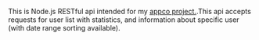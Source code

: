 This is Node.js RESTful api intended for my <a href="https://github.com/bodyaalyas12/appco">appco project.</a>.This api accepts 
requests for user list with statistics, and information about specific user (with date range sorting available).
